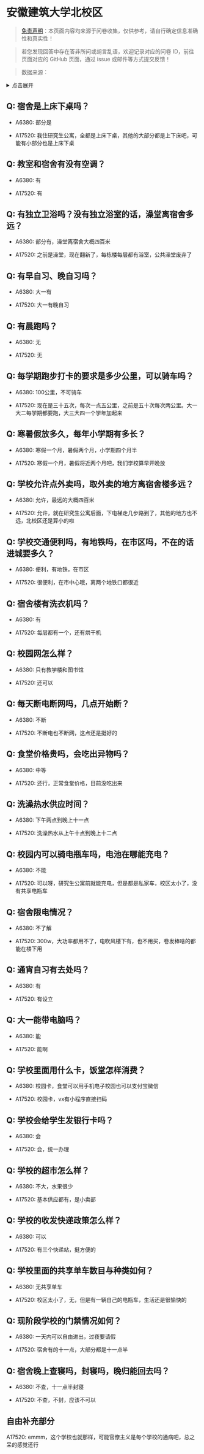 # 安徽建筑大学北校区

> [免责声明](https://colleges.chat/#_3)：本页面内容均来源于问卷收集，仅供参考，请自行确定信息准确性和真实性！

> 若您发现回答中存在答非所问或胡言乱语，欢迎记录对应的问卷 ID，前往页面对应的 GitHub 页面，通过 issue 或邮件等方式提交反馈！

> 数据来源：

<details><summary>点击展开</summary>
<ul>
<li>A6380: 匿名 (2022 年 06 月)</li>
<li>A17520: 匿名 (2023 年 06 月)</li>
</ul>
</details>

## Q: 宿舍是上床下桌吗？

- A6380: 部分是

- A17520: 我住研究生公寓，全都是上床下桌，其他的大部分都是上下床吧，可能有小部分也是上床下桌

## Q: 教室和宿舍有没有空调？

- A6380: 有

- A17520: 有

## Q: 有独立卫浴吗？没有独立浴室的话，澡堂离宿舍多远？

- A6380: 部分有，澡堂离宿舍大概四百米

- A17520: 之前是澡堂，现在翻新了，每栋楼每层都有浴室，公共澡堂废弃了

## Q: 有早自习、晚自习吗？

- A6380: 大一有

- A17520: 大一有晚自习

## Q: 有晨跑吗？

- A6380: 无

- A17520: 无

## Q: 每学期跑步打卡的要求是多少公里，可以骑车吗？

- A6380: 100公里，不可骑车

- A17520: 现在是三十五次，每次一点五公里，之前是五十次每次两公里。大一大二每学期都要跑，大三大四一个学年加起来

## Q: 寒暑假放多久，每年小学期有多长？

- A6380: 寒假一个月，暑假两个月，小学期四个月半

- A17520: 寒假一个月，暑假将近两个月吧，我们学校算早开晚放

## Q: 学校允许点外卖吗，取外卖的地方离宿舍楼多远？

- A6380: 允许，最远的大概四百米

- A17520: 允许，就在研究生公寓后面，下电梯走几步路到了，其他的地方也不远，北校区还是算小的啦

## Q: 学校交通便利吗，有地铁吗，在市区吗，不在的话进城要多久？

- A6380: 便利，有地铁，在市区

- A17520: 很便利，在市中心哦，离两个地铁口都很近

## Q: 宿舍楼有洗衣机吗？

- A6380: 有

- A17520: 每层都有一个，还有烘干机

## Q: 校园网怎么样？

- A6380: 只有教学楼和图书馆

- A17520: 还可以

## Q: 每天断电断网吗，几点开始断？

- A6380: 不断

- A17520: 不断电也不断网，这点还是挺好的

## Q: 食堂价格贵吗，会吃出异物吗？

- A6380: 中等

- A17520: 还行，正常食堂价格，目前没吃出来

## Q: 洗澡热水供应时间？

- A6380: 下午两点到晚上十一点

- A17520: 洗澡热水从上午十点到晚上十二点

## Q: 校园内可以骑电瓶车吗，电池在哪能充电？

- A6380: 不能

- A17520: 可以呀，研究生公寓前就能充电，但是都是私家车，校区太小了，没有共享电瓶车

## Q: 宿舍限电情况？

- A6380: 不了解

- A17520: 300w，大功率都用不了，电吹风楼下有，也不用买，卷发棒啥的都能在楼下用

## Q: 通宵自习有去处吗？

- A6380: 有

- A17520: 有设立

## Q: 大一能带电脑吗？

- A6380: 能

- A17520: 能啊

## Q: 学校里面用什么卡，饭堂怎样消费？

- A6380: 校园卡，食堂可以用手机电子校园也可以支付宝微信

- A17520: 校园卡，vx有小程序直接扫码

## Q: 学校会给学生发银行卡吗？

- A6380: 会

- A17520: 会，统一办理

## Q: 学校的超市怎么样？

- A6380: 不大，水果很少

- A17520: 基本供应都有，是小卖部

## Q: 学校的收发快递政策怎么样？

- A6380: 可以

- A17520: 有三个快递站，挺方便的

## Q: 学校里面的共享单车数目与种类如何？

- A6380: 无共享单车

- A17520: 校区太小了，无，但是有一辆自己的电瓶车，生活还是很愉快的

## Q: 现阶段学校的门禁情况如何？

- A6380: 一天内可以自由进出，过夜要请假

- A17520: 宿舍有的十一点，大部分都是十一点半

## Q: 宿舍晚上查寝吗，封寝吗，晚归能回去吗？

- A6380: 不查，十一点半封寝

- A17520: 不查，不封，应该不可以

## 自由补充部分

A17520: emmm，这个学校也就那样，可能官僚主义是每个学校的通病吧，总之呆的感觉还行